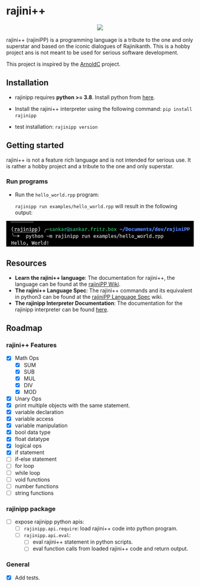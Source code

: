# rajini++
<p align="center">
<img width=256 src="https://user-images.githubusercontent.com/6749212/167663396-3030d334-ebde-4b0e-939b-ff48e146f488.png"/>
</p>

rajini++ (rajiniPP) is a programming language is a tribute to the one and only superstar and based on the iconic dialogues of Rajinikanth. This is a hobby project ans is not meant to be used for serious software development.

This project is inspired by the [ArnoldC](https://github.com/lhartikk/ArnoldC) project.

## Installation
- rajinipp requires **python >= 3.8**. Install python from [here](https://www.python.org/downloads/).
- Install the rajini++ interpreter using the following command:
  `pip install rajinipp`

- test installation: `rajinipp version`

## Getting started

rajini++ is not a feature rich language and is not intended for serious use. It is rather a hobby project and a tribute to the one and only superstar.

### Run programs
- Run the `hello_world.rpp` program:

  `rajinipp run examples/hello_world.rpp`
will result in the following output:

![hello world output](./imgs/hello-out.png)



## Resources
- **Learn the rajini++ language**: The documentation for rajini++, the language can be found at the [rajiniPP Wiki](https://github.com/aadhithya/rajiniPP/wiki/).
- **The rajini++ Language Spec**: The rajini++ commands and its equivalent in python3 can be found at the [rajiniPP Language Spec](https://github.com/aadhithya/rajiniPP/wiki/rajiniPP:-Language-Specification) wiki.
- **The rajinipp Interpreter Documentation**: The documentation for the rajinipp interpreter can be found [here](https://github.com/aadhithya/rajiniPP/wiki/rajinipp:-The-interpreter).


## Roadmap
### rajini++ Features
- [x] Math Ops
  - [x] SUM
  - [x] SUB
  - [x] MUL
  - [x] DIV
  - [x] MOD
- [x] Unary Ops
- [x] print multiple objects with the same statement.
- [x] variable declaration
- [x] variable access
- [x] variable manipulation
- [x] bool data type
- [x] float datatype
- [x] logical ops
- [x] if statement
- [ ] if-else statement
- [ ] for loop
- [ ] while loop
- [ ] void functions
- [ ] number functions
- [ ] string functions

### rajinipp package
- [ ] expose rajinipp python apis:
  - [ ] `rajinipp.api.require`: load rajini++ code into python program.
  - [ ] `rajinipp.api.eval`:
    - [ ] eval rajini++ statement in python scripts.
    - [ ] eval function calls from loaded rajini++ code and return output.

### General
- [x] Add tests.

